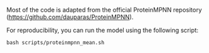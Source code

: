 Most of the code is adapted from the official ProteinMPNN repository (https://github.com/dauparas/ProteinMPNN).

For reproducibility, you can run the model using the following script:

```
bash scripts/proteinmpnn_mean.sh
```